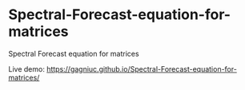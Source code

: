 # Spectral-Forecast-equation-for-matrices
Spectral Forecast equation for matrices

Live demo: https://gagniuc.github.io/Spectral-Forecast-equation-for-matrices/
